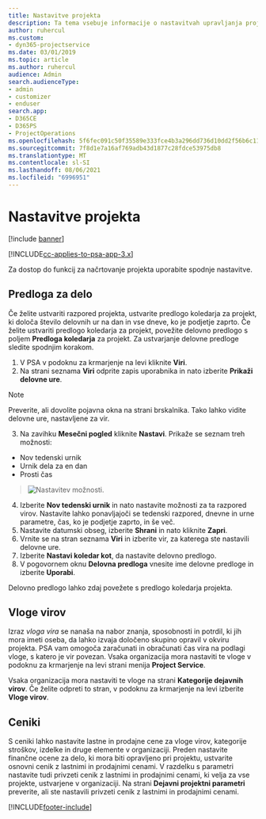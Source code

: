 ```yaml
---
title: Nastavitve projekta
description: Ta tema vsebuje informacije o nastavitvah upravljanja projektov.
author: ruhercul
ms.custom:
- dyn365-projectservice
ms.date: 03/01/2019
ms.topic: article
ms.author: ruhercul
audience: Admin
search.audienceType:
- admin
- customizer
- enduser
search.app:
- D365CE
- D365PS
- ProjectOperations
ms.openlocfilehash: 5f6fec091c50f35589e333fce4b3a296dd736d10dd2f56b6c11209a55b493836
ms.sourcegitcommit: 7f8d1e7a16af769adb43d1877c28fdce53975db8
ms.translationtype: MT
ms.contentlocale: sl-SI
ms.lasthandoff: 08/06/2021
ms.locfileid: "6996951"
---
```

# <a name="project-settings"></a>Nastavitve projekta

[!include [banner](../includes/psa-now-project-operations.md)]

[!INCLUDE[cc-applies-to-psa-app-3.x](../includes/cc-applies-to-psa-app-3x.md)]

Za dostop do funkcij za načrtovanje projekta uporabite spodnje nastavitve.

## <a name="work-template"></a>Predloga za delo

Če želite ustvariti razpored projekta, ustvarite predlogo koledarja za projekt, ki določa število delovnih ur na dan in vse dneve, ko je podjetje zaprto. Če želite ustvariti predlogo koledarja za projekt, povežite delovno predlogo s poljem **Predloga koledarja** za projekt. Za ustvarjanje delovne predloge sledite spodnjim korakom.

1. V PSA v podoknu za krmarjenje na levi kliknite **Viri**. 
2. Na strani seznama **Viri** odprite zapis uporabnika in nato izberite **Prikaži delovne ure**.

  > [!NOTE]
  > Preverite, ali dovolite pojavna okna na strani brskalnika. Tako lahko vidite delovne ure, nastavljene za vir.
  
3. Na zavihku **Mesečni pogled** kliknite **Nastavi**. Prikaže se seznam treh možnosti: 

  - Nov tedenski urnik
  - Urnik dela za en dan
  - Prosti čas

> ![Nastavitev možnosti.](media/project-13.png)

4. Izberite **Nov tedenski urnik** in nato nastavite možnosti za ta razpored virov. Nastavite lahko ponavljajoči se tedenski razpored, dnevne in urne parametre, čas, ko je podjetje zaprto, in še več.
5. Nastavite datumski obseg, izberite **Shrani** in nato kliknite **Zapri**. 
6. Vrnite se na stran seznama **Viri** in izberite vir, za katerega ste nastavili delovne ure. 
7. Izberite **Nastavi koledar kot**, da nastavite delovno predlogo. 
8. V pogovornem oknu **Delovna predloga** vnesite ime delovne predloge in izberite **Uporabi**. 

Delovno predlogo lahko zdaj povežete s predlogo koledarja projekta.

## <a name="resource-roles"></a>Vloge virov

Izraz *vloga vira* se nanaša na nabor znanja, sposobnosti in potrdil, ki jih mora imeti oseba, da lahko izvaja določeno skupino opravil v okviru projekta. PSA vam omogoča zaračunati in obračunati čas vira na podlagi vloge, s katero je vir povezan. Vsaka organizacija mora nastaviti te vloge v podoknu za krmarjenje na levi strani menija **Project Service**.

Vsaka organizacija mora nastaviti te vloge na strani **Kategorije dejavnih virov**. Če želite odpreti to stran, v podoknu za krmarjenje na levi izberite **Vloge virov**.

## <a name="price-lists"></a>Ceniki

S ceniki lahko nastavite lastne in prodajne cene za vloge virov, kategorije stroškov, izdelke in druge elemente v organizaciji. Preden nastavite finančne ocene za delo, ki mora biti opravljeno pri projektu, ustvarite osnovni cenik z lastnimi in prodajnimi cenami. V razdelku s parametri nastavite tudi privzeti cenik z lastnimi in prodajnimi cenami, ki velja za vse projekte, ustvarjene v organizaciji. Na strani **Dejavni projektni parametri** preverite, ali ste nastavili privzeti cenik z lastnimi in prodajnimi cenami.


[!INCLUDE[footer-include](../includes/footer-banner.md)]